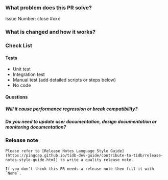 <!--
Thank you for contributing to TiFlow! 
Please read MD's [CONTRIBUTING](https://github.com/pingcap/tiflow/blob/master/CONTRIBUTING.md) document **BEFORE** filing this PR.
-->

### What problem does this PR solve?
<!--
Please create an issue first to describe the problem.

There MUST be one line starting with "Issue Number:  " and 
linking the relevant issues via the "close" or "ref".

For more info, check https://pingcap.github.io/tidb-dev-guide/contribute-to-tidb/contribute-code.html#referring-to-an-issue.
 -->

Issue Number: close #xxx

### What is changed and how it works?


### Check List <!--REMOVE the items that are not applicable-->

#### Tests <!-- At least one of them must be included. -->

 - Unit test
 - Integration test
 - Manual test (add detailed scripts or steps below)
 - No code

#### Questions <!-- Authors should answer these questions and reviewers should consider these questions. -->

##### Will it cause performance regression or break compatibility?

##### Do you need to update user documentation, design documentation or monitoring documentation?

### Release note <!-- bugfixes or new features need a release note -->

```release-note
Please refer to [Release Notes Language Style Guide](https://pingcap.github.io/tidb-dev-guide/contribute-to-tidb/release-notes-style-guide.html) to write a quality release note.

If you don't think this PR needs a release note then fill it with `None`.
```
